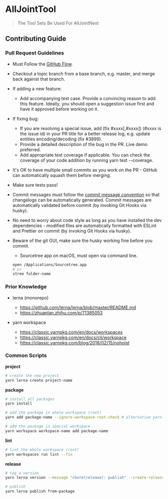 # AllJointTool
> The Tool Sets Be Used For AllJointNext

## Contributing Guide
### Pull Request Guidelines
* Must Follow the [GitHub Flow](https://guides.github.com/introduction/flow/).

* Checkout a topic branch from a base branch, e.g. master, and merge back against that branch.

* If adding a new feature:
  * Add accompanying test case. Provide a convincing reason to add this feature. Ideally, you should open a suggestion issue first and have it approved before working on it.

* If fixing bug:
  * If you are resolving a special issue, add (fix #xxxx[,#xxxx]) (#xxxx is the issue id) in your PR title for a better release log, e.g. update entities encoding/decoding (fix #3899).
  * Provide a detailed description of the bug in the PR. Live demo preferred.
  * Add appropriate test coverage if applicable. You can check the coverage of your code addition by running yarn test --coverage.

* It's OK to have multiple small commits as you work on the PR - GitHub can automatically squash them before merging.

* Make sure tests pass!

* Commit messages must follow the [commit message convention](https://www.conventionalcommits.org/en/v1.0.0/) so that changelogs can be automatically generated. Commit messages are automatically validated before commit (by invoking Git Hooks via husky).

* No need to worry about code style as long as you have installed the dev dependencies - modified files are automatically formatted with ESLint and Prettier on commit (by invoking Git Hooks via husky).

* Beware of the git GUI, make sure the husky working fine before you commit.
  *  Sourcetree app on macOS, must open via command line.
    ```sh
    open /Applications/Sourcetree.app
    # or
    stree folder-name
    ```

### Prior Knowledge
* lerna (monorepo)
  * https://github.com/lerna/lerna/blob/master/README.md
  * https://zhuanlan.zhihu.com/p/71385053

* yarn workspace
  * https://classic.yarnpkg.com/en/docs/workspaces
  * https://classic.yarnpkg.com/en/docs/cli/workspace
  * https://classic.yarnpkg.com/blog/2018/02/15/nohoist

### Common Scripts
**project**
```sh
# create the new project
yarn lerna create project-name
```

**package**
```sh
# install all packages
yarn install

# add the package in whole workspace (root)
yarn add package-name --ignore-workspace-root-check # alternative yarn add package-name -W

# add the package in special workspace
yarn workspace workspace-name add package-name
```

**lint**
```sh
# lint the whole workspace (root)
yarn workspaces run lint --fix
```

**release**
```sh
# tag a version
yarn lerna version --message "chore(release): publish" --create-release github

# publish
yarn lerna publish from-package
```
